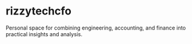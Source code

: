 # rizzytechcfo
Personal space for combining engineering, accounting, and finance into practical insights and analysis.
